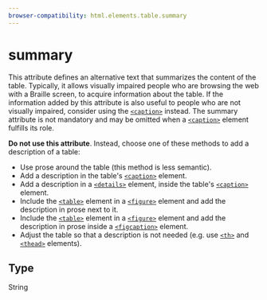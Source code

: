 ```yaml
---
browser-compatibility: html.elements.table.summary
---
```


# summary

This attribute defines an alternative text that summarizes the content of the table. Typically, it allows visually impaired people who are browsing the web with a Braille screen, to acquire information about the table. If the information added by this attribute is also useful to people who are not visually impaired, consider using the [`<caption>`](https://developer.mozilla.org/en-US/docs/Web/HTML/Element/caption "The HTML Table Caption element (<caption>) specifies the caption (or title) of a table, and if used is always the first child of a <table>.") instead. The summary attribute is not mandatory and may be omitted when a [`<caption>`](https://developer.mozilla.org/en-US/docs/Web/HTML/Element/caption "The HTML Table Caption element (<caption>) specifies the caption (or title) of a table, and if used is always the first child of a <table>.") element fulfills its role.

**Do not use this attribute**.  Instead, choose one of these methods to add a
description of a table:
- Use prose around the table (this method is less semantic).
- Add a description in the table's
  [`<caption>`](https://developer.mozilla.org/en-US/docs/Web/HTML/Element/caption)
  element.
- Add a description in a
  [`<details>`](https://developer.mozilla.org/en-US/docs/Web/HTML/Element/details)
  element, inside the table's
  [`<caption>`](https://developer.mozilla.org/en-US/docs/Web/HTML/Element/caption)
  element.
- Include the
  [`<table>`](https://developer.mozilla.org/en-US/docs/Web/HTML/Element/table)
  element in a
  [`<figure>`](https://developer.mozilla.org/en-US/docs/Web/HTML/Element/figure)
  element and add the description in prose next to it.
- Include the
  [`<table>`](https://developer.mozilla.org/en-US/docs/Web/HTML/Element/table)
  element in a
  [`<figure>`](https://developer.mozilla.org/en-US/docs/Web/HTML/Element/figure)
  element and add the description in prose inside a
  [`<figcaption>`](https://developer.mozilla.org/en-US/docs/Web/HTML/Element/figcaption)
  element.
- Adjust the table so that a description is not needed (e.g. use
  [`<th>`](https://developer.mozilla.org/en-US/docs/Web/HTML/Element/th)
  and
  [`<thead>`](https://developer.mozilla.org/en-US/docs/Web/HTML/Element/thead)
  elements).

## Type

String
